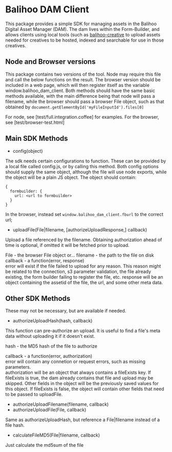 Balihoo DAM Client
==================

This package provides a simple SDK for managing assets in the Balihoo Digital Asset Manager (DAM).  The dam lives within the Form-Builder, and allows clients using local tools (such as [balihoo-creative](https://github.com/balihoo/balihoo-creative) to upload assets needed for creatives to be hosted, indexed and searchable for use in those creatives.
  
Node and Browser versions
---
This package contains two versions of the tool.  Node may require this file and call the below functions on the result.  The browser version should be included in a web page, which will then register itself as the variable window.balihoo_dam_client.  Both methods should have the same basic methods available, with the main difference being that node will pass a filename, while the browser should pass a browser File object, such as that obtained by `document.getElementById('myFileInputId').files[0]`

For node, see [test/full.integration.coffee] for examples.
For the browser, see [test/browser-test.html]

Main SDK Methods
---
* config(object)

The sdk needs certain configurations to function.  These can be provided by a local file called config.js, or by calling this method.
Both config options should supply the same object, although the file will use node exports, while the object will be a plain JS object.
The object should contain:

    {
      formbuilder: {
        url: <url to formbuilder>
      }
    }
    
In the browser, instead set `window.balihoo_dam_client.fburl` to the correct url;

* uploadFile(File|filename, [authorizeUploadResponse,] callback)

Upload a file referenced by the filename.  Obtaining authorization ahead of time is optional, if omitted it will be fetched prior to upload.

File - the browser File object or...
filename - the path to the file on disk
callback - a function(error, response)  
error will exist if the file failed to upload for any reason.  This reason might be related to the connection, s3 parameter validation, the file already existing, the form builder failing to register the file, etc.
response will be an object containing the assetid of the file, the url, and some other meta data.



Other SDK Methods
---
These may not be necessary, but are available if needed.

* authorizeUploadHash(hash, callback)

This function can pre-authorize an upload.  It is useful to find a file's meta data without uploading it if it doesn't exist.

hash - the MD5 hash of the file to authorize

callback - a function(error, authorization)  
error will contain any connetion or request errors, such as missing parameters.  
authorization will be an object that always contains a fileExists key.  If fileExists is true, the dam already contains that file and upload may be skipped.  Other fields in the object will be the previously saved values for this object.  If fileExists is false, the object will contain other fields that need to be passed to uploadFile.

* authorizeUploadFilename(filename, callback)
* authorizeUploadFile(File, callback)

Same as authorizeUploadHash, but reference a File|filename instead of a file hash.

* calculateFileMD5(File|filename, callback)

Just calculate the md5sum of the file
